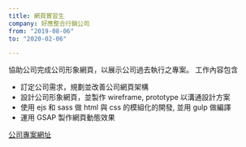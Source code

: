 ```yaml
---
title: 網頁實習生
company: 好應整合行銷公司
from: "2019-08-06"
to: "2020-02-06"

---
```



協助公司完成公司形象網頁，以展示公司過去執行之專案。 工作內容包含

- 訂定公司需求，規劃並改善公司網頁架構
- 設計公司形象網頁，並製作 wireframe, prototype 以溝通設計方案
- 使用 ejs 和 sass 做 html 與 css 的模組化的開發, 並用 gulp 做編譯
- 運用 GSAP 製作網頁動態效果

[公司專案網址](http://www.inspireimc.com/demoKV/)
